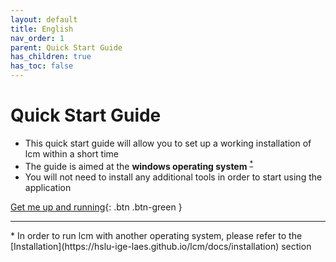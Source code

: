 ```yaml
---
layout: default
title: English
nav_order: 1
parent: Quick Start Guide
has_children: true
has_toc: false
---
```


# Quick Start Guide

- This quick start guide will allow you to set up a working installation of lcm within a short time
- The guide is aimed at the **windows operating system** <sup><a href="#windows">*</a></sup> 
- You will not need to install any additional tools in order to start using the application

[Get me up and running](https://hslu-ige-laes.github.io/lcm/docs/quickStartGuide/en/gettingStarted/){: .btn .btn-green }

<hr>
<a id="windows">*</a> In order to run lcm with another operating system, please refer to the [Installation](https://hslu-ige-laes.github.io/lcm/docs/installation) section 
<br>
